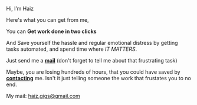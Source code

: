 Hi, I’m Haiz

Here's what you can get from me,

You can **Get work done in two clicks**

And Save yourself the hassle and regular emotional distress
by getting tasks automated, and spend time where *IT MATTERS*.

Just send me a [**mail**](mailto:haiz.gigs@gmail.com) (don't forget to tell me about that frustrating task)

Maybe, you are losing hundreds of hours,
that you could have saved by [**contacting**](mailto:haiz.gigs@gmail.com) me.
Isn't it just telling someone the work that 
frustates you to no end. 

My mail: haiz.gigs@gmail.com
